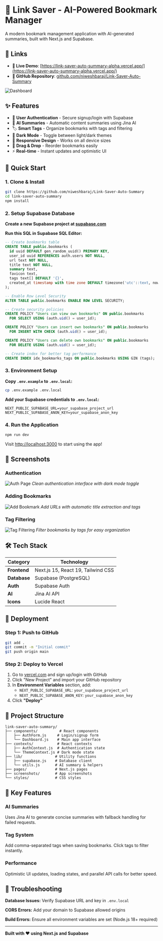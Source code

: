 # 🔖 Link Saver - AI-Powered Bookmark Manager

A modern bookmark management application with AI-generated summaries, built with Next.js and Supabase.

## 🔗 Links

- **🚀 Live Demo**: [https://link-saver-auto-summary-alpha.vercel.app/](https://link-saver-auto-summary-alpha.vercel.app/)
- **📂 GitHub Repository**: [github.com/niweshbaraj/Link-Saver-Auto-Summary](https://github.com/niweshbaraj/Link-Saver-Auto-Summary)

![Dashboard](screenshots/dashboard-with-bookmarks-plus-drag-drop.png)

## ✨ Features

- 🔐 **User Authentication** - Secure signup/login with Supabase
- 🤖 **AI Summaries** - Automatic content summaries using Jina AI
- 🏷️ **Smart Tags** - Organize bookmarks with tags and filtering
- 🎨 **Dark Mode** - Toggle between light/dark themes
- 📱 **Responsive Design** - Works on all device sizes
- 🔄 **Drag & Drop** - Reorder bookmarks easily
- ⚡ **Real-time** - Instant updates and optimistic UI

## 🚀 Quick Start

### 1. Clone & Install
```bash
git clone https://github.com/niweshbaraj/Link-Saver-Auto-Summary
cd link-saver-auto-summary
npm install
```

### 2. Setup Supabase Database

**Create a new Supabase project at [supabase.com](https://supabase.com)**

**Run this SQL in Supabase SQL Editor:**
```sql
-- Create bookmarks table
CREATE TABLE public.bookmarks (
  id uuid DEFAULT gen_random_uuid() PRIMARY KEY,
  user_id uuid REFERENCES auth.users NOT NULL,
  url text NOT NULL,
  title text NOT NULL,
  summary text,
  favicon text,
  tags text[] DEFAULT '{}',
  created_at timestamp with time zone DEFAULT timezone('utc'::text, now()) NOT NULL
);

-- Enable Row Level Security
ALTER TABLE public.bookmarks ENABLE ROW LEVEL SECURITY;

-- Create security policies
CREATE POLICY "Users can view own bookmarks" ON public.bookmarks
  FOR SELECT USING (auth.uid() = user_id);

CREATE POLICY "Users can insert own bookmarks" ON public.bookmarks
  FOR INSERT WITH CHECK (auth.uid() = user_id);

CREATE POLICY "Users can delete own bookmarks" ON public.bookmarks
  FOR DELETE USING (auth.uid() = user_id);

-- Create index for better tag performance
CREATE INDEX idx_bookmarks_tags ON public.bookmarks USING GIN (tags);
```

### 3. Environment Setup

**Copy `.env.example` to `.env.local`:**
```bash
cp .env.example .env.local
```

**Add your Supabase credentials to `.env.local`:**
```env
NEXT_PUBLIC_SUPABASE_URL=your_supabase_project_url
NEXT_PUBLIC_SUPABASE_ANON_KEY=your_supabase_anon_key
```

### 4. Run the Application
```bash
npm run dev
```

Visit [http://localhost:3000](http://localhost:3000) to start using the app!

## 📱 Screenshots

### Authentication
![Auth Page](screenshots/auth-page.png)
*Clean authentication interface with dark mode toggle*

### Adding Bookmarks
![Add Bookmark](screenshots/add-bookmark.png)
*Add URLs with automatic title extraction and tags*

### Tag Filtering
![Tag Filtering](screenshots/tag-filtering.png)
*Filter bookmarks by tags for easy organization*

## 🛠️ Tech Stack

| Category | Technology |
|----------|------------|
| **Frontend** | Next.js 15, React 19, Tailwind CSS |
| **Database** | Supabase (PostgreSQL) |
| **Auth** | Supabase Auth |
| **AI** | Jina AI API |
| **Icons** | Lucide React |

## 🚀 Deployment

### Step 1: Push to GitHub
```bash
git add .
git commit -m "Initial commit"
git push origin main
```

### Step 2: Deploy to Vercel
1. Go to [vercel.com](https://vercel.com) and sign up/login with GitHub
2. Click "New Project" and import your GitHub repository
3. In **Environment Variables** section, add:
   - `NEXT_PUBLIC_SUPABASE_URL`: `your_supabase_project_url`
   - `NEXT_PUBLIC_SUPABASE_ANON_KEY`: `your_supabase_anon_key`
4. Click **"Deploy"**

## 📂 Project Structure

```
link-saver-auto-summary/
├── components/          # React components
│   ├── AuthForm.js     # Login/signup form
│   └── Dashboard.js    # Main app interface
├── contexts/           # React contexts
│   ├── AuthContext.js  # Authentication state
│   └── ThemeContext.js # Dark mode state
├── lib/               # Utility functions
│   ├── supabase.js    # Database client
│   └── utils.js       # AI summary & helpers
├── pages/             # Next.js pages
├── screenshots/       # App screenshots
└── styles/            # CSS styles
```

## 🔧 Key Features

### AI Summaries
Uses Jina AI to generate concise summaries with fallback handling for failed requests.

### Tag System
Add comma-separated tags when saving bookmarks. Click tags to filter instantly.

### Performance
Optimistic UI updates, loading states, and parallel API calls for better speed.

## 🐛 Troubleshooting

**Database Issues:** Verify Supabase URL and key in `.env.local`

**CORS Errors:** Add your domain to Supabase allowed origins

**Build Errors:** Ensure all environment variables are set (Node.js 18+ required)

---

**Built with ❤️ using Next.js and Supabase**

